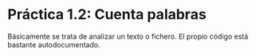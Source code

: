 # Práctica 1.2: Cuenta palabras
Básicamente se trata de analizar un texto o fichero. El propio código está bastante autodocumentado.